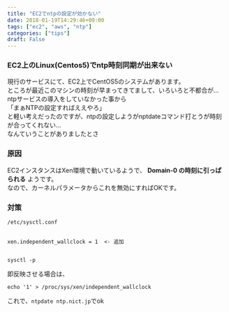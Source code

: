 ```yaml
---
title: "EC2でntpの設定が効かない"
date: 2018-01-19T14:29:46+09:00
tags: ["ec2", "aws", "ntp"]
categories: ["tips"]
draft: False
---
```


### EC2上のLinux(Centos5)でntp時刻同期が出来ない
現行のサービスにて、EC2上でCentOS5のシステムがあります。  
ところが最近このマシンの時刻が早まってきてまして、いろいろと不都合が…  
ntpサービスの導入をしていなかった事から  
「まぁNTPの設定すればええやろ」  
と軽い考えだったのですが、ntpの設定しようがnptdateコマンド打とうが時刻が合ってくれない…  
なんていうことがありましたとさ


### 原因
EC2インスタンスはXen環境で動いているようで、 **Domain-0 の時刻に引っぱられる** ようです。  
なので、カーネルパラメータからこれを無効にすればOKです。


### 対策
```
/etc/sysctl.conf


xen.independent_wallclock = 1  <- 追加


sysctl -p
```

即反映させる場合は、  
```
echo '1' > /proc/sys/xen/independent_wallclock
```

これで、`ntpdate ntp.nict.jp`でok
